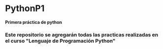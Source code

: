 # PythonP1
#### Primera práctica de python

### Este repositorio se agregarán todas las practicas realizadas en el curso "Lenguaje de Programación Python"
